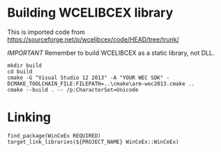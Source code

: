 # Building WCELIBCEX library
This is imported code from https://sourceforge.net/p/wcelibcex/code/HEAD/tree/trunk/

*IMPORTANT*
Remember to build WCELIBCEX as a static library, not DLL.

```
mkdir build
cd build
cmake -G "Visual Studio 12 2013" -A "YOUR WEC SDK" -DCMAKE_TOOLCHAIN_FILE:FILEPATH=..\cmake\arm-wec2013.cmake ..
cmake --build . -- /p:CharacterSet=Unicode
```

# Linking

```
find_package(WinCeEx REQUIRED)
target_link_libraries(${PROJECT_NAME} WinCeEx::WinCeEx)
```
